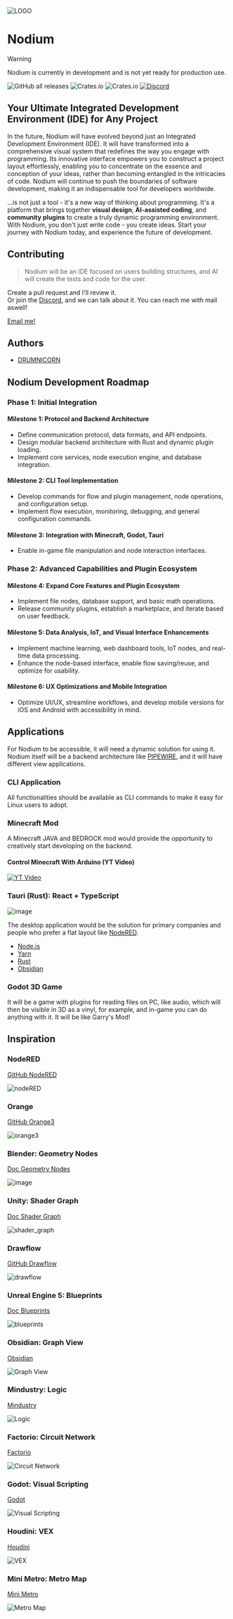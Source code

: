 ![LOGO](https://github.com/DRUMNICORN/nodium/assets/15168847/406e7536-1b76-4c8a-94c9-fa8197011753)

# Nodium

> [!WARNING]  
> Nodium is currently in development and is not yet ready for production use.

![GitHub all releases](https://img.shields.io/github/downloads/cherob/nodium/total?label=GitHub%20downloads&style=for-the-badge&logo=github) ![Crates.io](https://img.shields.io/crates/v/nodium?label=Crates.io&style=for-the-badge&logo=crates.io) ![Crates.io](https://img.shields.io/crates/d/nodium?label=Crates.io%20downloads&style=for-the-badge&logo=crates.io) [![Discord](https://img.shields.io/discord/1096210659588452422?label=Discord&style=for-the-badge&logo=discord)](https://discord.gg/ZTVfME7RyN)


## Your Ultimate Integrated Development Environment (IDE) for Any Project

In the future, Nodium will have evolved beyond just an Integrated Development Environment (IDE). It will have transformed into a comprehensive visual system that redefines the way you engage with programming. Its innovative interface empowers you to construct a project layout effortlessly, enabling you to concentrate on the essence and conception of your ideas, rather than becoming entangled in the intricacies of code. Nodium will continue to push the boundaries of software development, making it an indispensable tool for developers worldwide.

...is not just a tool - it's a new way of thinking about programming. It's a platform that brings together **visual design**, **AI-assisted coding**, and **community plugins** to create a truly dynamic programming environment. With Nodium, you don't just write code - you create ideas. Start your journey with Nodium today, and experience the future of development.

## Contributing

> Nodium will be an IDE focused on users building structures, and AI will create the tests and code for the user.

Create a pull request and I'll review it.  
Or join the [Discord](https://discord.gg/ZTVfME7RyN), and we can talk about it.
You can reach me with mail aswell! 

[Email me!](mailto:42@drumni.com)


## Authors

- [DRUMNICORN](https://github.com/drumnicorn) 

## Nodium Development Roadmap

### Phase 1: Initial Integration

#### Milestone 1: Protocol and Backend Architecture

- Define communication protocol, data formats, and API endpoints.
- Design modular backend architecture with Rust and dynamic plugin loading.
- Implement core services, node execution engine, and database integration.

#### Milestone 2: CLI Tool Implementation

- Develop commands for flow and plugin management, node operations, and configuration setup.
- Implement flow execution, monitoring, debugging, and general configuration commands.

#### Milestone 3: Integration with Minecraft, Godot, Tauri

- Enable in-game file manipulation and node interaction interfaces.

### Phase 2: Advanced Capabilities and Plugin Ecosystem

#### Milestone 4: Expand Core Features and Plugin Ecosystem

- Implement file nodes, database support, and basic math operations.
- Release community plugins, establish a marketplace, and iterate based on user feedback.

#### Milestone 5: Data Analysis, IoT, and Visual Interface Enhancements

- Implement machine learning, web dashboard tools, IoT nodes, and real-time data processing.
- Enhance the node-based interface, enable flow saving/reuse, and optimize for usability.

#### Milestone 6: UX Optimizations and Mobile Integration

- Optimize UI/UX, streamline workflows, and develop mobile versions for iOS and Android with accessibility in mind.

## Applications

For Nodium to be accessible, it will need a dynamic solution for using it.  
Nodium itself will be a backend architecture like [PIPEWIRE](https://pipewire.org/), and it will have different view applications.

### CLI Application

All functionalities should be available as CLI commands to make it easy for Linux users to adopt.

### Minecraft Mod

A Minecraft JAVA and BEDROCK mod would provide the opportunity to creatively start developing on the backend.

#### Control Minecraft With Arduino (YT Video)

[![YT Video](https://img.youtube.com/vi/xBf9fIEuX_o/0.jpg)](https://www.youtube.com/watch?v=xBf9fIEuX_o)

### Tauri (Rust): React + TypeScript

![image](https://github.com/drumnicorn/nodium/assets/15168847/bfe43d91-471c-458d-82a3-00421ca1b163)

The desktop application would be the solution for primary companies and people who prefer a flat layout like [NodeRED](https://github.com/node-red/node-red).

- [Node.js](https://nodejs.org/en/download/)
- [Yarn](https://classic.yarnpkg.com/en/docs/install/#windows-stable)
- [Rust](https://www.rust-lang.org/tools/install)
- [Obsidian](https://obsidian.md/)

### Godot 3D Game

It will be a game with plugins for reading files on PC, like audio, which will then be visible in 3D as a vinyl, for example, and in-game you can do anything with it. It will be like Garry's Mod!

## Inspiration

### NodeRED

[GitHub NodeRED](https://github.com/node-red/node-red)

![nodeRED](https://user-images.githubusercontent.com/15168847/232058437-213eb8a7-4eeb-4a6d-9752-60e12abf9bb7.png)

### Orange

[GitHub Orange3](https://github.com/biolab/orange3)

![orange3](https://user-images.githubusercontent.com/15168847/232058386-aee44090-4057-4427-841b-f3846b5d70a9.png)

### Blender: Geometry Nodes

[Doc Geometry Nodes](https://docs.blender.org/manual/en/latest/modeling/geometry_nodes/index.html#index-0)

![image](https://user-images.githubusercontent.com/15168847/232055166-b1cabd5e-a89b-4139-9a18-ae96e809d7e6.png)

### Unity: Shader Graph

[Doc Shader Graph](https://docs.unity3d.com/Packages/com.unity.shadergraph@14.0/manual/First-Shader-Graph.html)

![shader_graph](https://user-images.githubusercontent.com/15168847/232060906-5e22220c-be8b-45a7-92ca-cdc473f7b1cf.png)

### Drawflow

[GitHub Drawflow](https://github.com/jerosoler/Drawflow)

![drawflow](https://user-images.githubusercontent.com/15168847/232057526-63018038-440b-4a0b-baac-d366e9cba313.gif)

### Unreal Engine 5: Blueprints

[Doc Blueprints](https://docs.unrealengine.com/5.0/en-US/blueprint-tutorials-in-unreal-engine/)

![blueprints](https://user-images.githubusercontent.com/15168847/232058249-2f7ccaa3-887b-4248-8d1d-e354a52ad33a.png)

### Obsidian: Graph View

[Obsidian](https://obsidian.md/)

![Graph View](https://external-content.duckduckgo.com/iu/?u=https%3A%2F%2Ftse3.mm.bing.net%2Fth%3Fid%3DOIP.ylrThQHkTiKS5BLL3fdhQwHaGD%26pid%3DApi&f=1&ipt=7470813d96d050197f7dab3987a61d75917120a6ae854cd905bb5a84508ce579&ipo=images)

### Mindustry: Logic

[Mindustry](https://mindustrygame.github.io/)

![Logic](https://external-content.duckduckgo.com/iu/?u=https%3A%2F%2Fgamehelp.guru%2Fwp-content%2Fuploads%2F2020%2F02%2Fm2-min-1.png&f=1&nofb=1&ipt=d6825f99424a4e7ffb4ccc6dca9d8cd2ca920ec7db238b7e454cbe6b22e5c7c4&ipo=images)

### Factorio: Circuit Network

[Factorio](https://www.factorio.com/)

![Circuit Network](https://external-content.duckduckgo.com/iu/?u=https%3A%2F%2Fsimcitycoon.weebly.com%2Fuploads%2F2%2F7%2F7%2F1%2F27716059%2F5980052_orig.jpg&f=1&nofb=1&ipt=777b8d046e072d70c583098933f2c67382aa07183fcf530c5c9f4726b6d13ebc&ipo=images)

### Godot: Visual Scripting

[Godot](https://godotengine.org/)

![Visual Scripting](https://external-content.duckduckgo.com/iu/?u=https%3A%2F%2Fpreview.redd.it%2Fw2rpdli94h361.jpg%3Fwidth%3D1512%26format%3Dpjpg%26auto%3Dwebp%26s%3Dce4241cfa994df0b01f38c00e80c433fd53e4d84&f=1&nofb=1&ipt=1af59dbb1cdc3067ecd86dd575ebbc2f078ec66fd7265dbd2d8f82082d67d643&ipo=images)

### Houdini: VEX

[Houdini](https://www.sidefx.com/)

![VEX](https://external-content.duckduckgo.com/iu/?u=https%3A%2F%2Ftse3.mm.bing.net%2Fth%3Fid%3DOIP.7fL5PFkK6zEwdnjpS-gTBQHaFe%26pid%3DApi&f=1&ipt=ce329d2732dfcb38a39bab7da4b3ea8770b190df92908397c9563efda06adee7&ipo=images)

### Mini Metro: Metro Map

[Mini Metro](https://dinopoloclub.com/minimetro/)

![Metro Map](https://external-content.duckduckgo.com/iu/?u=https%3A%2F%2Fimgs.6sqft.com%2Fwp-content%2Fuploads%2F2015%2F11%2F20042557%2Fmini-metro-nyc-subway-.gif&f=1&nofb=1&ipt=eef7eebfd7a81d78dc04a18fde9eba402f017be82f853c426bf1b99f47ad3ea5&ipo=images)
